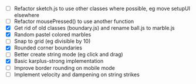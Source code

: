 - [ ] Refactor sketch.js to use other classes where possible, eg move setupUI elsewhere
- [ ] Refactor mousePressed() to use another function
- [x] Get rid of old classes (boundary.js) and rename ball.js to marble.js
- [x] Random pastel colored marbles
- [ ] Snap to grid (eg divisible by 10)
- [x] Rounded corner boundaries
- [ ] Better create string mode (eg click and drag)
- [x] Basic karplus-strong implementation
- [ ] Improve border rounding on mobile mode
- [ ] Implement velocity and dampening on string strikes